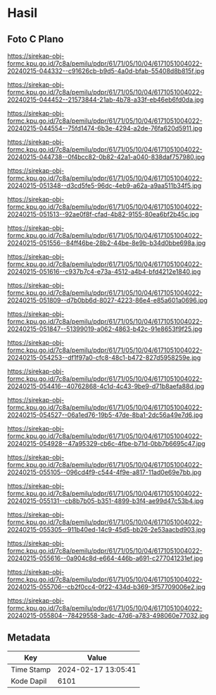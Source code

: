 # Hasil

## Foto C Plano

https://sirekap-obj-formc.kpu.go.id/7c8a/pemilu/pdpr/61/71/05/10/04/6171051004022-20240215-044332--c91626cb-b9d5-4a0d-bfab-55408d8b815f.jpg

https://sirekap-obj-formc.kpu.go.id/7c8a/pemilu/pdpr/61/71/05/10/04/6171051004022-20240215-044452--21573844-21ab-4b78-a33f-eb46eb6fd0da.jpg

https://sirekap-obj-formc.kpu.go.id/7c8a/pemilu/pdpr/61/71/05/10/04/6171051004022-20240215-044554--75fd1474-6b3e-4294-a2de-76fa620d5911.jpg

https://sirekap-obj-formc.kpu.go.id/7c8a/pemilu/pdpr/61/71/05/10/04/6171051004022-20240215-044738--0f4bcc82-0b82-42a1-a040-838daf757980.jpg

https://sirekap-obj-formc.kpu.go.id/7c8a/pemilu/pdpr/61/71/05/10/04/6171051004022-20240215-051348--d3cd5fe5-96dc-4eb9-a62a-a9aa511b34f5.jpg

https://sirekap-obj-formc.kpu.go.id/7c8a/pemilu/pdpr/61/71/05/10/04/6171051004022-20240215-051513--92ae0f8f-cfad-4b82-9155-80ea6bf2b45c.jpg

https://sirekap-obj-formc.kpu.go.id/7c8a/pemilu/pdpr/61/71/05/10/04/6171051004022-20240215-051556--84ff46be-28b2-44be-8e9b-b34d0bbe698a.jpg

https://sirekap-obj-formc.kpu.go.id/7c8a/pemilu/pdpr/61/71/05/10/04/6171051004022-20240215-051616--c937b7c4-e73a-4512-a4b4-bfd4212e1840.jpg

https://sirekap-obj-formc.kpu.go.id/7c8a/pemilu/pdpr/61/71/05/10/04/6171051004022-20240215-051809--d7b0bb6d-8027-4223-86e4-e85a601a0696.jpg

https://sirekap-obj-formc.kpu.go.id/7c8a/pemilu/pdpr/61/71/05/10/04/6171051004022-20240215-051847--51399019-a062-4863-b42c-91e8653f9f25.jpg

https://sirekap-obj-formc.kpu.go.id/7c8a/pemilu/pdpr/61/71/05/10/04/6171051004022-20240215-054253--df1f97a0-cfc8-48c1-b472-827d5958259e.jpg

https://sirekap-obj-formc.kpu.go.id/7c8a/pemilu/pdpr/61/71/05/10/04/6171051004022-20240215-054416--40762868-4c1d-4c43-9be9-d71b8aefa88d.jpg

https://sirekap-obj-formc.kpu.go.id/7c8a/pemilu/pdpr/61/71/05/10/04/6171051004022-20240215-054527--06a1ed76-19b5-47de-8ba1-2dc56a49e7d6.jpg

https://sirekap-obj-formc.kpu.go.id/7c8a/pemilu/pdpr/61/71/05/10/04/6171051004022-20240215-054928--47a95329-cb6c-4fbe-b71d-0bb7b6695c47.jpg

https://sirekap-obj-formc.kpu.go.id/7c8a/pemilu/pdpr/61/71/05/10/04/6171051004022-20240215-055105--096cd4f9-c544-4f9e-a817-11ad0e69e7bb.jpg

https://sirekap-obj-formc.kpu.go.id/7c8a/pemilu/pdpr/61/71/05/10/04/6171051004022-20240215-055131--cb8b7b05-b351-4899-b3f4-ae99d47c53b4.jpg

https://sirekap-obj-formc.kpu.go.id/7c8a/pemilu/pdpr/61/71/05/10/04/6171051004022-20240215-055305--911b40ed-14c9-45d5-bb26-2e53aacbd903.jpg

https://sirekap-obj-formc.kpu.go.id/7c8a/pemilu/pdpr/61/71/05/10/04/6171051004022-20240215-055616--0a904c8d-e664-446b-a691-c277041231ef.jpg

https://sirekap-obj-formc.kpu.go.id/7c8a/pemilu/pdpr/61/71/05/10/04/6171051004022-20240215-055706--cb2f0cc4-0f22-434d-b369-3f57709006e2.jpg

https://sirekap-obj-formc.kpu.go.id/7c8a/pemilu/pdpr/61/71/05/10/04/6171051004022-20240215-055804--78429558-3adc-47d6-a783-498060e77032.jpg


## Metadata

| Key        | Value               |
| ---------- | ------------------- |
| Time Stamp | 2024-02-17 13:05:41 |
| Kode Dapil | 6101                |



